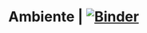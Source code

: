 # Ambiente | [![Binder](https://mybinder.org/badge_logo.svg)](https://mybinder.org/v2/gh/M3nin0/ambiente-dataat/master)
